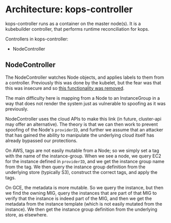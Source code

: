 # Architecture: kops-controller

kops-controller runs as a container on the master node(s).  It is a kubebuilder
controller, that performs runtime reconciliation for kops.

Controllers in kops-controller:

* NodeController


## NodeController

The NodeController watches Node objects, and applies labels to them from a
controller.  Previously this was done by the kubelet, but the fear was that this
was insecure and so [this functionality was removed](https://github.com/kubernetes/enhancements/blob/master/keps/sig-auth/0000-20170814-bounding-self-labeling-kubelets.md).

The main difficulty here is mapping from a Node to an InstanceGroup in a way
that does not render the system just as vulnerable to spoofing as it was
previously.

NodeController uses the cloud APIs to make this link (in future, cluster-api may
offer an alternative).  The theory is that we can then work to prevent spoofing
of the Node's `providerID`, and further we assume that an attacker that has
gained the ability to manipulate the underlying cloud itself has already
bypassed our protections.

On AWS, tags are not easily mutable from a Node; so we simply set a tag
with the name of the instance-group.  When we see a node, we query EC2 for the
instance defined in `providerID`, and we get the instance group name from the
tag.  We then query the instance group definition from the underlying store
(typically S3), construct the correct tags, and apply the tags.

On GCE, the metadata is more mutable.  So we query the instance, but then we
find the owning MIG, query the instances that are part of that MIG to verify
that the instance is indeed part of the MIG, and then we get the metadata from
the instance template (which is not easily mutated from the instance).  We then
get the instance group definition from the underlying store, as elsewhere.
